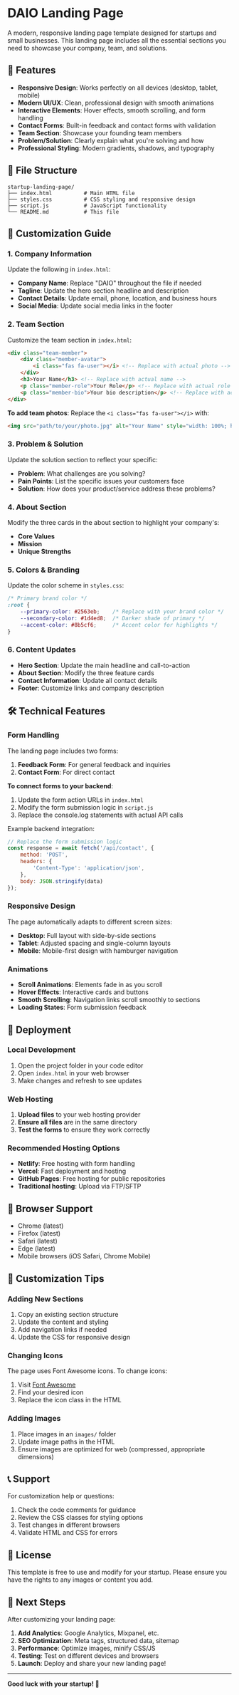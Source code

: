 # DAIO Landing Page

A modern, responsive landing page template designed for startups and small businesses. This landing page includes all the essential sections you need to showcase your company, team, and solutions.

## 🚀 Features

- **Responsive Design**: Works perfectly on all devices (desktop, tablet, mobile)
- **Modern UI/UX**: Clean, professional design with smooth animations
- **Interactive Elements**: Hover effects, smooth scrolling, and form handling
- **Contact Forms**: Built-in feedback and contact forms with validation
- **Team Section**: Showcase your founding team members
- **Problem/Solution**: Clearly explain what you're solving and how
- **Professional Styling**: Modern gradients, shadows, and typography

## 📁 File Structure

```
startup-landing-page/
├── index.html          # Main HTML file
├── styles.css          # CSS styling and responsive design
├── script.js           # JavaScript functionality
└── README.md           # This file
```

## 🎨 Customization Guide

### 1. Company Information

Update the following in `index.html`:

- **Company Name**: Replace "DAIO" throughout the file if needed
- **Tagline**: Update the hero section headline and description
- **Contact Details**: Update email, phone, location, and business hours
- **Social Media**: Update social media links in the footer

### 2. Team Section

Customize the team section in `index.html`:

```html
<div class="team-member">
    <div class="member-avatar">
        <i class="fas fa-user"></i> <!-- Replace with actual photo -->
    </div>
    <h3>Your Name</h3> <!-- Replace with actual name -->
    <p class="member-role">Your Role</p> <!-- Replace with actual role -->
    <p class="member-bio">Your bio description</p> <!-- Replace with actual bio -->
</div>
```

**To add team photos**: Replace the `<i class="fas fa-user"></i>` with:
```html
<img src="path/to/your/photo.jpg" alt="Your Name" style="width: 100%; height: 100%; object-fit: cover; border-radius: 50%;">
```

### 3. Problem & Solution

Update the solution section to reflect your specific:

- **Problem**: What challenges are you solving?
- **Pain Points**: List the specific issues your customers face
- **Solution**: How does your product/service address these problems?

### 4. About Section

Modify the three cards in the about section to highlight your company's:

- **Core Values**
- **Mission**
- **Unique Strengths**

### 5. Colors & Branding

Update the color scheme in `styles.css`:

```css
/* Primary brand color */
:root {
    --primary-color: #2563eb;    /* Replace with your brand color */
    --secondary-color: #1d4ed8;  /* Darker shade of primary */
    --accent-color: #8b5cf6;     /* Accent color for highlights */
}
```

### 6. Content Updates

- **Hero Section**: Update the main headline and call-to-action
- **About Section**: Modify the three feature cards
- **Contact Information**: Update all contact details
- **Footer**: Customize links and company description

## 🛠️ Technical Features

### Form Handling

The landing page includes two forms:

1. **Feedback Form**: For general feedback and inquiries
2. **Contact Form**: For direct contact

**To connect forms to your backend**:

1. Update the form action URLs in `index.html`
2. Modify the form submission logic in `script.js`
3. Replace the console.log statements with actual API calls

Example backend integration:
```javascript
// Replace the form submission logic
const response = await fetch('/api/contact', {
    method: 'POST',
    headers: {
        'Content-Type': 'application/json',
    },
    body: JSON.stringify(data)
});
```

### Responsive Design

The page automatically adapts to different screen sizes:

- **Desktop**: Full layout with side-by-side sections
- **Tablet**: Adjusted spacing and single-column layouts
- **Mobile**: Mobile-first design with hamburger navigation

### Animations

- **Scroll Animations**: Elements fade in as you scroll
- **Hover Effects**: Interactive cards and buttons
- **Smooth Scrolling**: Navigation links scroll smoothly to sections
- **Loading States**: Form submission feedback

## 🚀 Deployment

### Local Development

1. Open the project folder in your code editor
2. Open `index.html` in your web browser
3. Make changes and refresh to see updates

### Web Hosting

1. **Upload files** to your web hosting provider
2. **Ensure all files** are in the same directory
3. **Test the forms** to ensure they work correctly

### Recommended Hosting Options

- **Netlify**: Free hosting with form handling
- **Vercel**: Fast deployment and hosting
- **GitHub Pages**: Free hosting for public repositories
- **Traditional hosting**: Upload via FTP/SFTP

## 📱 Browser Support

- Chrome (latest)
- Firefox (latest)
- Safari (latest)
- Edge (latest)
- Mobile browsers (iOS Safari, Chrome Mobile)

## 🔧 Customization Tips

### Adding New Sections

1. Copy an existing section structure
2. Update the content and styling
3. Add navigation links if needed
4. Update the CSS for responsive design

### Changing Icons

The page uses Font Awesome icons. To change icons:

1. Visit [Font Awesome](https://fontawesome.com/icons)
2. Find your desired icon
3. Replace the icon class in the HTML

### Adding Images

1. Place images in an `images/` folder
2. Update image paths in the HTML
3. Ensure images are optimized for web (compressed, appropriate dimensions)

## 📞 Support

For customization help or questions:

1. Check the code comments for guidance
2. Review the CSS classes for styling options
3. Test changes in different browsers
4. Validate HTML and CSS for errors

## 📄 License

This template is free to use and modify for your startup. Please ensure you have the rights to any images or content you add.

## 🎯 Next Steps

After customizing your landing page:

1. **Add Analytics**: Google Analytics, Mixpanel, etc.
2. **SEO Optimization**: Meta tags, structured data, sitemap
3. **Performance**: Optimize images, minify CSS/JS
4. **Testing**: Test on different devices and browsers
5. **Launch**: Deploy and share your new landing page!

---

**Good luck with your startup! 🚀**
